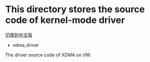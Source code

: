 # This directory stores the source code of kernel-mode driver

[切换到中文版](./README_CN.md)

* xdma_driver

The driver source code of XDMA on VM.

